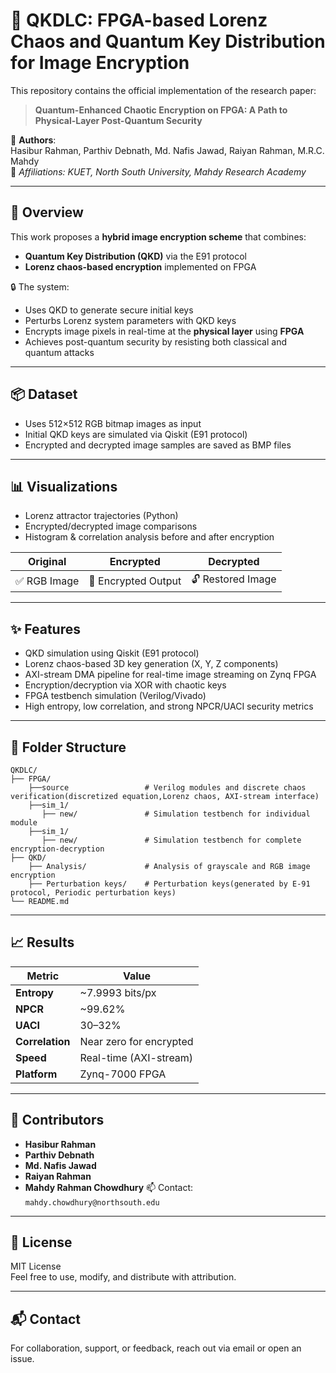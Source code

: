 # 🔐 QKDLC: FPGA-based Lorenz Chaos and Quantum Key Distribution for Image Encryption

This repository contains the official implementation of the research paper:

> **Quantum-Enhanced Chaotic Encryption on FPGA: A
Path to Physical-Layer Post-Quantum Security**

📄 **Authors**:  
Hasibur Rahman, Parthiv Debnath, Md. Nafis Jawad, Raiyan Rahman, M.R.C. Mahdy  
🧠 *Affiliations: KUET, North South University, Mahdy Research Academy*

---

## 🧠 Overview

This work proposes a **hybrid image encryption scheme** that combines:
- **Quantum Key Distribution (QKD)** via the E91 protocol
- **Lorenz chaos-based encryption** implemented on FPGA

🔒 The system:
- Uses QKD to generate secure initial keys
- Perturbs Lorenz system parameters with QKD keys
- Encrypts image pixels in real-time at the **physical layer** using **FPGA**
- Achieves post-quantum security by resisting both classical and quantum attacks

---

## 📦 Dataset

- Uses 512×512 RGB bitmap images as input
- Initial QKD keys are simulated via Qiskit (E91 protocol)
- Encrypted and decrypted image samples are saved as BMP files

---

## 📊 Visualizations

- Lorenz attractor trajectories (Python)
- Encrypted/decrypted image comparisons
- Histogram & correlation analysis before and after encryption

| Original | Encrypted | Decrypted |
|----------|-----------|-----------|
| ✅ RGB Image | 🔐 Encrypted Output | 🔓 Restored Image |

---

## ✨ Features

- QKD simulation using Qiskit (E91 protocol)
- Lorenz chaos-based 3D key generation (X, Y, Z components)
- AXI-stream DMA pipeline for real-time image streaming on Zynq FPGA
- Encryption/decryption via XOR with chaotic keys
- FPGA testbench simulation (Verilog/Vivado)
- High entropy, low correlation, and strong NPCR/UACI security metrics

---

## 📁 Folder Structure

```
QKDLC/
├── FPGA/
    ├──source                 # Verilog modules and discrete chaos verification(discretized equation,Lorenz chaos, AXI-stream interface)               
    ├──sim_1/
       ├── new/               # Simulation testbench for individual module
    ├──sim_1/
       ├── new/               # Simulation testbench for complete encryption-decryption             
├── QKD/
    ├── Analysis/             # Analysis of grayscale and RGB image encryption
    ├── Perturbation keys/    # Perturbation keys(generated by E-91 protocol, Periodic perturbation keys)
└── README.md
```

---

## 📈 Results

| Metric        | Value         |
|---------------|---------------|
| **Entropy**   | ~7.9993 bits/px |
| **NPCR**      | ~99.62%       |
| **UACI**      | 30–32%        |
| **Correlation** | Near zero for encrypted |
| **Speed**     | Real-time (AXI-stream) |
| **Platform**  | Zynq-7000 FPGA |

---

## 👥 Contributors

- **Hasibur Rahman** 
- **Parthiv Debnath**
- **Md. Nafis Jawad** 
- **Raiyan Rahman** 
- **Mahdy Rahman Chowdhury** 
📫 Contact: `mahdy.chowdhury@northsouth.edu`

---

## 📜 License

MIT License  
Feel free to use, modify, and distribute with attribution.

---

## 📬 Contact

For collaboration, support, or feedback, reach out via email or open an issue.
